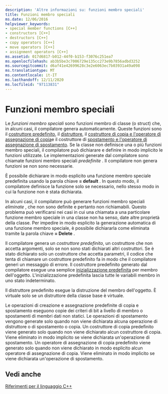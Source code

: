 ```yaml
---
description: 'Altre informazioni su: funzioni membro speciali'
title: Funzioni membro speciali
ms.date: 12/06/2016
helpviewer_keywords:
- special member functions [C++]
- constructors [C++]
- destructors [C++]
- copy operators [C++]
- move operators [C++]
- assignment operators [C++]
ms.assetid: 017d6817-b012-44f0-b153-f3076c251ea7
ms.openlocfilehash: ab3b5be3c7006729e135cc273e9b7856adbd3252
ms.sourcegitcommit: d6af41e42699628c3e2e6063ec7b03931a49a098
ms.translationtype: MT
ms.contentlocale: it-IT
ms.lasthandoff: 12/11/2020
ms.locfileid: "97113831"
---
```

# <a name="special-member-functions"></a>Funzioni membro speciali

Le *funzioni membro speciali* sono funzioni membro di classe (o struct) che, in alcuni casi, il compilatore genera automaticamente. Queste funzioni sono il [costruttore predefinito](constructors-cpp.md#default_constructors), il [distruttore](destructors-cpp.md), il [costruttore di copia e l'operatore di assegnazione di copia](copy-constructors-and-copy-assignment-operators-cpp.md)e il costruttore di [spostamento e l'operatore di assegnazione di spostamento](move-constructors-and-move-assignment-operators-cpp.md). Se la classe non definisce una o più funzioni membro speciali, il compilatore può dichiarare e definire in modo implicito le funzioni utilizzate. Le implementazioni generate dal compilatore sono chiamate funzioni membro speciali *predefinite* . Il compilatore non genera funzioni se non sono necessarie.

È possibile dichiarare in modo esplicito una funzione membro speciale predefinita usando la parola chiave **= default** . In questo modo, il compilatore definisce la funzione solo se necessario, nello stesso modo in cui la funzione non è stata dichiarata.

In alcuni casi, il compilatore può generare funzioni membro speciali *eliminate* , che non sono definite e pertanto non richiamabili. Questo problema può verificarsi nei casi in cui una chiamata a una particolare funzione membro speciale in una classe non ha senso, date altre proprietà della classe. Per impedire in modo esplicito la generazione automatica di una funzione membro speciale, è possibile dichiararla come eliminata tramite la parola chiave **= Delete** .

Il compilatore genera un *costruttore predefinito*, un costruttore che non accetta argomenti, solo se non sono stati dichiarati altri costruttori. Se è stato dichiarato solo un costruttore che accetta parametri, il codice che tenta di chiamare un costruttore predefinito fa in modo che il compilatore generi un messaggio di errore. Il costruttore predefinito generato dal compilatore esegue una semplice [inizializzazione predefinita](initializers.md#default_initialization) per membro dell'oggetto. L'inizializzazione predefinita lascia tutte le variabili membro in uno stato indeterminato.

Il distruttore predefinito esegue la distruzione del membro dell'oggetto. È virtuale solo se un distruttore della classe base è virtuale.

Le operazioni di creazione e assegnazione predefinite di copia e spostamento eseguono copie dei criteri di bit a livello di membro o spostamenti di membri dati non statici. Le operazioni di spostamento vengono generate solo quando non viene dichiarata alcuna operazione di distruttore o di spostamento o copia. Un costruttore di copia predefinito viene generato solo quando non viene dichiarato alcun costruttore di copia. Viene eliminato in modo implicito se viene dichiarata un'operazione di spostamento. Un operatore di assegnazione di copia predefinito viene generato solo quando non viene dichiarato in modo esplicito alcun operatore di assegnazione di copia. Viene eliminato in modo implicito se viene dichiarata un'operazione di spostamento.

## <a name="see-also"></a>Vedi anche

[Riferimenti per il linguaggio C++](cpp-language-reference.md)

